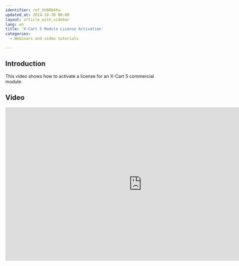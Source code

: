 ```yaml
---
identifier: ref_hU6Rb4tw
updated_at: 2014-10-28 00:00
layout: article_with_sidebar
lang: en
title: 'X-Cart 5 Module License Activation'
categories:
  - Webinars and video tutorials

---
```



## Introduction

This video shows how to activate a license for an X-Cart 5 commercial module.

## Video

<iframe class="youtube-player" type="text/html" style="width: 853px; height: 480px" src="http://www.youtube.com/embed/XyK8bPQggPY" frameborder="0"></iframe>